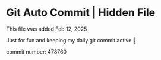 # Git Auto Commit | Hidden File

This file was added Feb 12, 2025

Just for fun and keeping my daily git commit active 🤪

commit number: 478760
